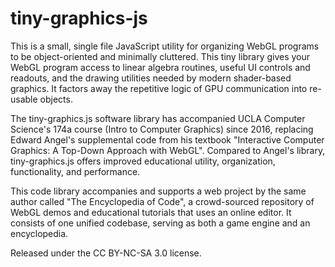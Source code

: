 # tiny-graphics-js

This is a small, single file JavaScript utility for organizing WebGL programs to be object-oriented and minimally cluttered.  This tiny library gives your WebGL program access to linear algebra routines, useful UI controls and readouts, and the drawing utilities needed by modern shader-based graphics.  It factors away the repetitive logic of GPU communication into re-usable objects.

The tiny-graphics.js software library has accompanied UCLA Computer Science's 174a course (Intro to Computer Graphics) since 2016, replacing Edward Angel's supplemental code from his textbook "Interactive Computer Graphics: A Top-Down Approach with WebGL".  Compared to Angel's library, tiny-graphics.js offers improved educational utility, organization, functionality, and performance.

This code library accompanies and supports a web project by the same author called "The Encyclopedia of Code", a crowd-sourced repository of WebGL demos and educational tutorials that uses an online editor.  It consists of one unified codebase, serving as both a game engine and an encyclopedia.

Released under the CC BY-NC-SA 3.0 license.

